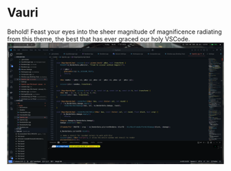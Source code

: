 # Vauri

Behold! Feast your eyes into the sheer magnitude of magnificence radiating from this theme, the best that has ever graced our holy VSCode.
![](https://github.com/dkestra/vauri/raw/master/ss.png)